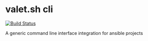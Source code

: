 # valet.sh cli

[![Build Status](https://travis-ci.org/valet-sh/cli.svg?branch=master)](https://travis-ci.org/valet-sh/cli)

A generic command line interface integration for ansible projects
